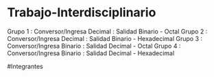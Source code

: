 # Trabajo-Interdisciplinario
Grupo 1 : Conversor/Ingresa Decimal : Salidad Binario - Octal
Grupo 2 : Conversor/Ingresa Decimal : Salidad Binario - Hexadecimal
Grupo 3 : Conversor/Ingresa Binario : Salidad Decimal - Octal
Grupo 4 : Conversor/Ingresa Binario : Salidad Decimal - Hexadecimal

#Integrantes
